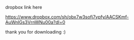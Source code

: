 dropbox link here

https://www.dropbox.com/sh/obx7w3sofj7vpfy/AACSKmf-AuWnIGs3VrnWNu00a?dl=0

thank you for downloading :) 
